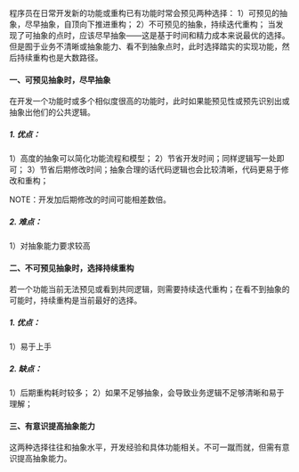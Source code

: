 <!-- date: 2020.07.27 13:13 -->
程序员在日常开发新的功能或重构已有功能时常会预见两种选择：
1）可预见的抽象，尽早抽象，自顶向下推进重构；
2）不可预见的抽象，持续迭代重构；
当发现了可抽象的点时，应该尽早抽象——这是基于时间和精力成本来说最优的选择。但是囿于业务不清晰或抽象能力、看不到抽象点时，此时选择踏实的实现功能，然后持续重构也是大数路径。

#### 一、可预见抽象时，尽早抽象

在开发一个功能时或多个相似度很高的功能时，此时如果能预见性或预先识别出或抽象出他们的公共逻辑。

##### 1. 优点：

1）高度的抽象可以简化功能流程和模型；
2）节省开发时间；同样逻辑写一处即可；
3）节省后期修改时间；抽象合理的话代码逻辑也会比较清晰，代码更易于修改和重构；

NOTE：开发加后期修改的时间可能相差数倍。

##### 2. 难点：

1）对抽象能力要求较高

#### 二、不可预见抽象时，选择持续重构

若一个功能当前无法预见或看到共同逻辑，则需要持续迭代重构；在看不到抽象的可能时，持续重构是当前最好的选择。

##### 1. 优点：

1）易于上手

##### 2. 缺点：

1）后期重构耗时较多；
2）如果不足够抽象，会导致业务逻辑不足够清晰和易于理解；

#### 三、有意识提高抽象能力

这两种选择往往和抽象水平，开发经验和具体功能相关。不可一蹴而就，但需有意识提高抽象能力。